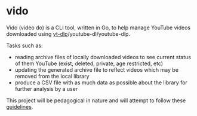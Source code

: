# vido
Vido (video do) is a CLI tool, written in Go, to help manage YouTube videos downloaded using [yt-dlp](https://github.com/yt-dlp/yt-dlp)/youtube-dl/youtube-dlp. 

Tasks such as:
* reading archive files of locally downloaded videos to see current status of them YouTube (exist, deleted, private, age restricted, etc)
* updating the generated archive file to reflect videos which may be removed from the local library
* produce a CSV file with as much data as possible about the library for further analysis by a user

This project will be pedagogical in nature and will attempt to follow these [guidelines](https://clig.dev/). 
